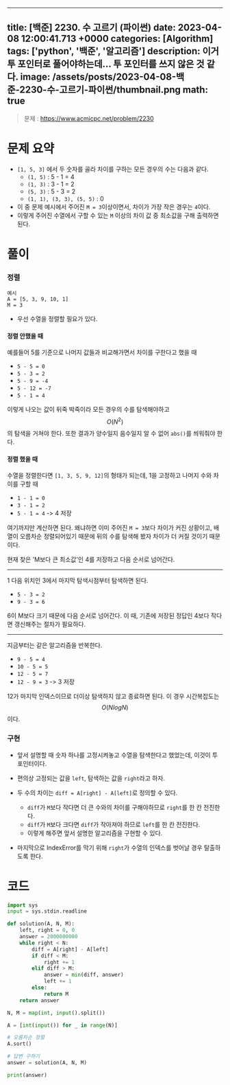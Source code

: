 

---
title: [백준] 2230. 수 고르기 (파이썬)
date: 2023-04-08 12:00:41.713 +0000
categories: [Algorithm]
tags: ['python', '백준', '알고리즘']
description: 이거 투 포인터로 풀어야하는데... 투 포인터를 쓰지 않은 것 같다.
image: /assets/posts/2023-04-08-백준-2230-수-고르기-파이썬/thumbnail.png
math: true
---

> 문제 : https://www.acmicpc.net/problem/2230

# 문제 요약

- `[1, 5, 3]` 에서 두 숫자를 골라 차이를 구하는 모든 경우의 수는 다음과 같다.
    - `(1, 5)` : 5 - 1 = 4
    - `(1, 3)` : 3 - 1 = 2
    - `(5, 3)` : 5 - 3 = 2
    - `(1, 1), (3, 3), (5, 5)` : 0
- 이 중 문제 예시에서 주어진 `M = 3`이상이면서, 차이가 가장 작은 경우는 `4`이다.
- 이렇게 주어진 수열에서 구할 수 있는 `M` 이상의 차이 값 중 최소값을 구해 출력하면 된다.

# 풀이

### 정렬

```
예시
A = [5, 3, 9, 10, 1]
M = 3
```

- 우선 수열을 정렬할 필요가 있다.

#### 정렬 안했을 때

예를들어 5를 기준으로 나머지 값들과 비교해가면서 차이를 구한다고 했을 때

- `5 - 5 = 0`
- `5 - 3 = 2`
- `5 - 9 = -4`
- `5 - 12 = -7`
- `5 - 1 = 4`

이렇게 나오는 값이 뒤죽 박죽이라 모든 경우의 수를 탐색해야하고 $$ O(N^2) $$의 탐색을 거쳐야 한다.
또한 결과가 양수일지 음수일지 알 수 없어 `abs()`를 씌워줘야 한다.

#### 정렬 했을 때

수열을 정렬한다면 `[1, 3, 5, 9, 12]`의 형태가 되는데, 1을 고정하고 나머지 수와 차이를 구할 때

- `1 - 1 = 0`
- `3 - 1 = 2`
- `5 - 1 = 4` -> 4 저장

여기까지만 계산하면 된다.
왜냐하면 이미 주어진 `M = 3`보다 차이가 커진 상황이고, 배열이 오름차순 정렬되어있기 때문에 뒤의 수를 탐색해 봤자 차이가 더 커질 것이기 때문이다.

현재 찾은 'M보다 큰 최소값'인 4를 저장하고 다음 순서로 넘어간다.

---

1 다음 위치인 3에서 마지막 탐색시점부터 탐색하면 된다.

- `5 - 3 = 2`
- `9 - 3 = 6`

6이 M보다 크기 때문에 다음 순서로 넘어간다.
이 때, 기존에 저장된 정답인 4보다 작다면 갱신해주는 절차가 필요하다.

---

지금부터는 같은 알고리즘을 반복한다.

- `9 - 5 = 4`
- `10 - 5 = 5`
- `12 - 5 = 7`
- `12 - 9 = 3` -> 3 저장

12가 마지막 인덱스이므로 더이상 탐색하지 않고 종료하면 된다.
이 경우 시간복잡도는 $$ O(N logN) $$이다.

### 구현

- 앞서 설명할 때 숫자 하나를 고정시켜놓고 수열을 탐색한다고 했었는데, 이것이 투 포인터이다.
- 편의상 고정되는 값을 `left`, 탐색하는 값을 `right`라고 하자.


- 두 수의 차이는 `diff = A[right] - A[left]`로 정의할 수 있다.
    - `diff`가 `M`보다 작다면 더 큰 수와의 차이를 구해야하므로 `right`를 한 칸 전진한다.
    - `diff`가 `M`보다 크다면 `diff`가 작아져야 하므로 `left`를 한 칸 전진한다.
    - 이렇게 해주면 앞서 설명한 알고리즘을 구현할 수 있다.


- 마지막으로 IndexError를 막기 위해 `right`가 수열의 인덱스를 벗어날 경우 탈출하도록 한다.

# 코드

```python
import sys
input = sys.stdin.readline

def solution(A, N, M):
    left, right = 0, 0
    answer = 2000000000
    while right < N:
        diff = A[right] - A[left]
        if diff < M:
            right += 1
        elif diff > M:
            answer = min(diff, answer)
            left += 1
        else:
            return M
    return answer    

N, M = map(int, input().split())

A = [int(input()) for _ in range(N)]

# 오름차순 정렬
A.sort()

# 답변 구하기
answer = solution(A, N, M)

print(answer)
```

        